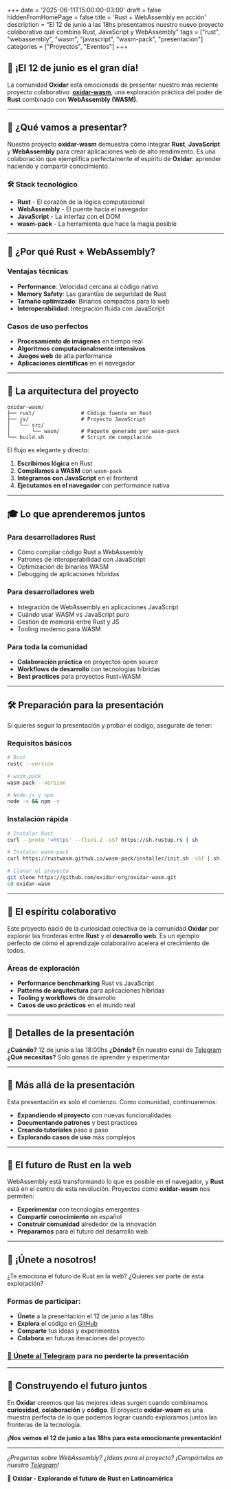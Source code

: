 +++
date = '2025-06-11T15:00:00-03:00'
draft = false
hiddenFromHomePage = false
title = 'Rust + WebAssembly en acción'
description = "El 12 de junio a las 18hs presentamos nuestro nuevo proyecto colaborativo que combina Rust, JavaScript y WebAssembly"
tags = ["rust", "webassembly", "wasm", "javascript", "wasm-pack", "presentacion"]
categories = ["Proyectos", "Eventos"]
+++

## 🎯 ¡El 12 de junio es el gran día!

La comunidad **Oxidar** está emocionada de presentar nuestro más reciente proyecto colaborativo: **[oxidar-wasm](https://github.com/oxidar-org/oxidar-wasm)**, una exploración práctica del poder de **Rust** combinado con **WebAssembly (WASM)**.

---

## 🚀 ¿Qué vamos a presentar?

Nuestro proyecto **oxidar-wasm** demuestra cómo integrar **Rust**, **JavaScript** y **WebAssembly** para crear aplicaciones web de alto rendimiento. Es una colaboración que ejemplifica perfectamente el espíritu de **Oxidar**: aprender haciendo y compartir conocimiento.

### 🛠️ Stack tecnológico
- **Rust** - El corazón de la lógica computacional
- **WebAssembly** - El puente hacia el navegador
- **JavaScript** - La interfaz con el DOM
- **wasm-pack** - La herramienta que hace la magia posible

---

## 🌟 ¿Por qué Rust + WebAssembly?

### Ventajas técnicas
- **Performance**: Velocidad cercana al código nativo
- **Memory Safety**: Las garantías de seguridad de Rust
- **Tamaño optimizado**: Binarios compactos para la web
- **Interoperabilidad**: Integración fluida con JavaScript

### Casos de uso perfectos
- **Procesamiento de imágenes** en tiempo real
- **Algoritmos computacionalmente intensivos**
- **Juegos web** de alta performance
- **Aplicaciones científicas** en el navegador

---

## 🔧 La arquitectura del proyecto

```
oxidar-wasm/
├── rust/               # Código fuente en Rust
├── js/                 # Proyecto JavaScript
│   └── src/
│       └── wasm/       # Paquete generado por wasm-pack
└── build.sh            # Script de compilación
```

El flujo es elegante y directo:
1. **Escribimos lógica** en Rust
2. **Compilamos a WASM** con `wasm-pack`
3. **Integramos con JavaScript** en el frontend
4. **Ejecutamos en el navegador** con performance nativa

---

## 🎓 Lo que aprenderemos juntos

### Para desarrolladores Rust
- Cómo compilar código Rust a WebAssembly
- Patrones de interoperabilidad con JavaScript
- Optimización de binarios WASM
- Debugging de aplicaciones híbridas

### Para desarrolladores web
- Integración de WebAssembly en aplicaciones JavaScript
- Cuándo usar WASM vs JavaScript puro
- Gestión de memoria entre Rust y JS
- Tooling moderno para WASM

### Para toda la comunidad
- **Colaboración práctica** en proyectos open source
- **Workflows de desarrollo** con tecnologías híbridas
- **Best practices** para proyectos Rust+WASM

---

## 🛠️ Preparación para la presentación

Si quieres seguir la presentación y probar el código, asegurate de tener:

### Requisitos básicos
```bash
# Rust
rustc --version

# wasm-pack
wasm-pack --version

# Node.js y npm
node -v && npm -v
```

### Instalación rápida
```bash
# Instalar Rust
curl --proto '=https' --tlsv1.2 -sSf https://sh.rustup.rs | sh

# Instalar wasm-pack
curl https://rustwasm.github.io/wasm-pack/installer/init.sh -sSf | sh

# Clonar el proyecto
git clone https://github.com/oxidar-org/oxidar-wasm.git
cd oxidar-wasm
```

---

## 🤝 El espíritu colaborativo

Este proyecto nació de la curiosidad colectiva de la comunidad **Oxidar** por explorar las fronteras entre **Rust** y el **desarrollo web**. Es un ejemplo perfecto de cómo el aprendizaje colaborativo acelera el crecimiento de todos.

### Áreas de exploración
- **Performance benchmarking** Rust vs JavaScript
- **Patterns de arquitectura** para aplicaciones híbridas
- **Tooling y workflows** de desarrollo
- **Casos de uso prácticos** en el mundo real

---

## 📅 Detalles de la presentación

**¿Cuándo?** 12 de junio a las 18:00hs
**¿Dónde?** En nuestro canal de [Telegram](https://t.me/+7PgAQVPclxIzOGQ0)
**¿Qué necesitas?** Solo ganas de aprender y experimentar

---

## 💫 Más allá de la presentación

Esta presentación es solo el comienzo. Como comunidad, continuaremos:

- **Expandiendo el proyecto** con nuevas funcionalidades
- **Documentando patrones** y best practices
- **Creando tutoriales** paso a paso
- **Explorando casos de uso** más complejos

---

## 🔮 El futuro de Rust en la web

WebAssembly está transformando lo que es posible en el navegador, y **Rust** está en el centro de esta revolución. Proyectos como **oxidar-wasm** nos permiten:

- **Experimentar** con tecnologías emergentes
- **Compartir conocimiento** en español
- **Construir comunidad** alrededor de la innovación
- **Prepararnos** para el futuro del desarrollo web

---

## 🎉 ¡Únete a nosotros!

¿Te emociona el futuro de Rust en la web? ¿Quieres ser parte de esta exploración?

### Formas de participar:
- **Únete** a la presentación el 12 de junio a las 18hs
- **Explora** el código en [GitHub](https://github.com/oxidar-org/oxidar-wasm)
- **Comparte** tus ideas y experimentos
- **Colabora** en futuras iteraciones del proyecto

### **[📲 Únete al Telegram](https://t.me/+7PgAQVPclxIzOGQ0)** para no perderte la presentación

---

## 🦀 Construyendo el futuro juntos

En **Oxidar** creemos que las mejores ideas surgen cuando combinamos **curiosidad**, **colaboración** y **código**. El proyecto **oxidar-wasm** es una muestra perfecta de lo que podemos lograr cuando exploramos juntos las fronteras de la tecnología.

**¡Nos vemos el 12 de junio a las 18hs para esta emocionante presentación!**

---

*¿Preguntas sobre WebAssembly? ¿Ideas para el proyecto? ¡Compártelas en nuestro [Telegram](https://t.me/+7PgAQVPclxIzOGQ0)!*

**🦀 Oxidar - Explorando el futuro de Rust en Latinoamérica**
